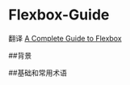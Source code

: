 # Flexbox-Guide
翻译 [A Complete Guide to Flexbox](https://css-tricks.com/snippets/css/a-guide-to-flexbox/)
 
 ##背景

 ##基础和常用术语
 
